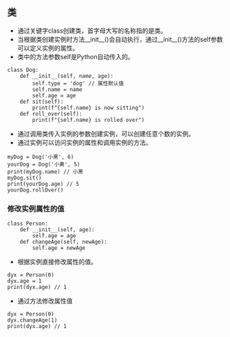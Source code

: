 ## 类
- 通过关键字class创建类，首字母大写的名称指的是类。
- 当根据类创建实例时方法__init__()会自动执行，通过__init__()方法的self参数可以定义实例的属性。
- 类中的方法参数self是Python自动传入的。
```
class Dog:
    def __init__(self, name, age):
        self.type = 'dog' // 属性默认值
        self.name = name
        self.age = age
    def sit(self):
        print(f"{self.name} is now sitting")
    def roll_over(self):
        print(f"{self.name} is rolled over")
```
- 通过调用类传入实例的参数创建实例，可以创建任意个数的实例。
- 通过实例可以访问实例的属性和调用实例的方法。
```
myDog = Dog('小黑', 6)
yourDog = Dog('小黄', 5)
print(myDog.name) // 小黑
myDog.sit()
print(yourDog.age) // 5
yourDog.rollOver()
```
### 修改实例属性的值
```
class Person:
    def __init__(self, age):
        self.age = age
    def changeAge(self, newAge):
        self.age = newAge
```
- 根据实例直接修改属性的值。
```
dyx = Person(0)
dyx.age = 1
print(dyx.age) // 1
```
- 通过方法修改属性值
```
dyx = Person(0)
dyx.changeAge(1)
print(dyx.age) // 1
```